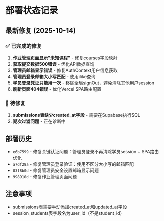 # 部署状态记录

## 最新修复 (2025-10-14)

### ✅ 已完成的修复

1. **作业管理页面显示"未知课程"** - 修复courses字段映射
2. **获取提交数据500错误** - 优化API数据查询
3. **管理员邮箱显示错误** - 修复AuthContext用户信息获取
4. **管理员登录邮箱大小写匹配** - 使用ilike查询
5. **学员登录凭证只能用一次** - 移除全局signOut，避免清除其他用户session
6. **刷新页面404错误** - 优化Vercel SPA路由配置

### 🔧 待修复

1. **submissions表缺少created_at字段** - 需要在Supabase执行SQL
2. **期次过滤问题** - 正在诊断中

## 部署历史

- `e6b7599` - 修复关键认证问题：管理员登录不再清除学员session + SPA路由优化
- `a7df28a` - 修复管理员登录验证：使用不区分大小写的邮箱匹配
- `03f8b0d` - 修复管理员安全设置邮箱显示问题
- `998910d` - 修复作业管理页面问题

## 注意事项

- submissions表需要手动添加created_at和updated_at字段
- session_students表字段名为user_id（不是student_id）

